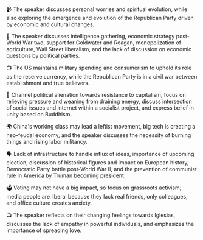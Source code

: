 📹 The speaker discusses personal worries and spiritual evolution, while also exploring the emergence and evolution of the Republican Party driven by economic and cultural changes.

📰 The speaker discusses intelligence gathering, economic strategy post-World War two, support for Goldwater and Reagan, monopolization of agriculture, Wall Street liberalism, and the lack of discussion on economic questions by political parties.

📺 The US maintains military spending and consumerism to uphold its role as the reserve currency, while the Republican Party is in a civil war between establishment and true believers.

🌌 Channel political alienation towards resistance to capitalism, focus on relieving pressure and weaning from draining energy, discuss intersection of social issues and internet within a socialist project, and express belief in unity based on Buddhism.

🌍 China's working class may lead a leftist movement, big tech is creating a neo-feudal economy, and the speaker discusses the necessity of burning things and rising labor militancy.

🗣️ Lack of infrastructure to handle influx of ideas, importance of upcoming election, discussion of historical figures and impact on European history, Democratic Party battle post-World War II, and the prevention of communist rule in America by Truman becoming president.

🗳️ Voting may not have a big impact, so focus on grassroots activism; media people are liberal because they lack real friends, only colleagues, and office culture creates anxiety.

📺 The speaker reflects on their changing feelings towards Iglesias, discusses the lack of empathy in powerful individuals, and emphasizes the importance of spreading love.

